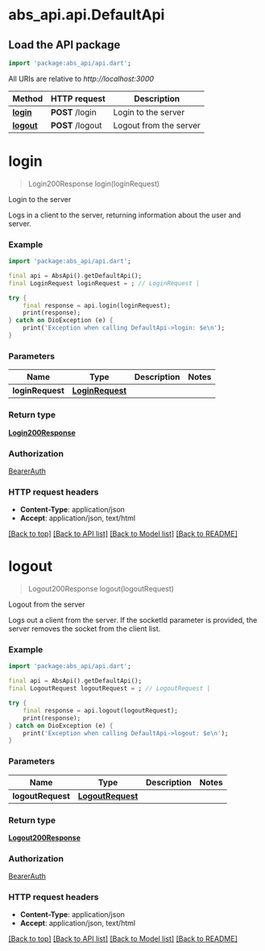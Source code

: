 # abs_api.api.DefaultApi

## Load the API package
```dart
import 'package:abs_api/api.dart';
```

All URIs are relative to *http://localhost:3000*

Method | HTTP request | Description
------------- | ------------- | -------------
[**login**](DefaultApi.md#login) | **POST** /login | Login to the server
[**logout**](DefaultApi.md#logout) | **POST** /logout | Logout from the server


# **login**
> Login200Response login(loginRequest)

Login to the server

Logs in a client to the server, returning information about the user and server.

### Example
```dart
import 'package:abs_api/api.dart';

final api = AbsApi().getDefaultApi();
final LoginRequest loginRequest = ; // LoginRequest | 

try {
    final response = api.login(loginRequest);
    print(response);
} catch on DioException (e) {
    print('Exception when calling DefaultApi->login: $e\n');
}
```

### Parameters

Name | Type | Description  | Notes
------------- | ------------- | ------------- | -------------
 **loginRequest** | [**LoginRequest**](LoginRequest.md)|  | 

### Return type

[**Login200Response**](Login200Response.md)

### Authorization

[BearerAuth](../README.md#BearerAuth)

### HTTP request headers

 - **Content-Type**: application/json
 - **Accept**: application/json, text/html

[[Back to top]](#) [[Back to API list]](../README.md#documentation-for-api-endpoints) [[Back to Model list]](../README.md#documentation-for-models) [[Back to README]](../README.md)

# **logout**
> Logout200Response logout(logoutRequest)

Logout from the server

Logs out a client from the server. If the socketId parameter is provided, the server removes the socket from the client list.

### Example
```dart
import 'package:abs_api/api.dart';

final api = AbsApi().getDefaultApi();
final LogoutRequest logoutRequest = ; // LogoutRequest | 

try {
    final response = api.logout(logoutRequest);
    print(response);
} catch on DioException (e) {
    print('Exception when calling DefaultApi->logout: $e\n');
}
```

### Parameters

Name | Type | Description  | Notes
------------- | ------------- | ------------- | -------------
 **logoutRequest** | [**LogoutRequest**](LogoutRequest.md)|  | 

### Return type

[**Logout200Response**](Logout200Response.md)

### Authorization

[BearerAuth](../README.md#BearerAuth)

### HTTP request headers

 - **Content-Type**: application/json
 - **Accept**: application/json, text/html

[[Back to top]](#) [[Back to API list]](../README.md#documentation-for-api-endpoints) [[Back to Model list]](../README.md#documentation-for-models) [[Back to README]](../README.md)

